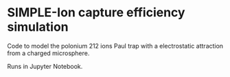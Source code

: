 # SIMPLE-Ion capture efficiency simulation

Code to model the polonium 212 ions Paul trap with a electrostatic attraction from a charged microsphere.

Runs in Jupyter Notebook.

